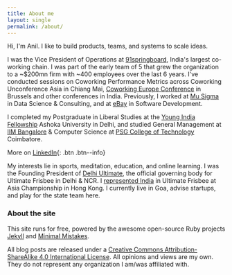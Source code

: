 ```yaml
---
title: About me
layout: single
permalink: /about/
---
```

Hi, I'm Anil. I like to build products, teams, and systems to scale ideas.

I was the Vice President of Operations at [91springboard](https://www.91springboard.com/), India's largest co-working chain. I was part of the early team of 5 that grew the organization to a ~$200mn firm with ~400 employees over the last 6 years. I've conducted sessions on Coworking Performance Metrics across Coworking Unconference Asia in Chiang Mai, [Coworking Europe Conference](https://socialworkplaces.com/coworking-measure-metrics-business/) in Brussels and other conferences in India. 
Previously, I worked at [Mu Sigma](https://www.mu-sigma.com/) in Data Science & Consulting, and at [eBay](https://www.ebay.com/) in Software Development. 

I completed my Postgraduate in Liberal Studies at the [Young India Fellowship](https://ashoka.edu.in/yif) Ashoka University in Delhi, and studied General Management at [IIM Bangalore](https://www.iimb.ac.in/home) & Computer Science at [PSG College of Technology](https://www.psgtech.edu/) Coimbatore.

More on [LinkedIn](https://www.linkedin.com/in/anilgeorge04/){: .btn .btn--info}


My interests lie in sports, meditation, education, and online learning. I was the Founding President of [Delhi Ultimate](https://www.facebook.com/pg/DelhiUltimate/about/), the official governing body for Ultimate Frisbee in Delhi & NCR. I [represented India](https://indiaultimate.org/2015-aouc-team-india) in Ultimate Frisbee at Asia Championship in Hong Kong. I currently live in Goa, advise startups, and play for the state team here.


### About the site
This site runs for free, powered by the awesome open-source Ruby projects [Jekyll](jekyllrb.com/) and [Minimal Mistakes](https://mademistakes.com/minimal-mistakes/).

All blog posts are released under a [Creative Commons Attribution-ShareAlike 4.0 International License](https://creativecommons.org/licenses/by-sa/4.0/). All opinions and views are my own. They do not represent any organization I am/was affiliated with.